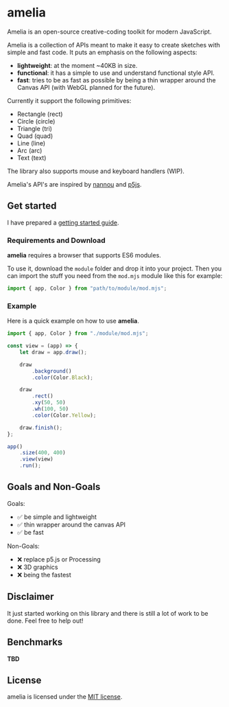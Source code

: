 # amelia

Amelia is an open-source creative-coding toolkit for modern JavaScript.

Amelia is a collection of APIs meant to make it easy to
create sketches with simple and fast code. It puts an
emphasis on the following aspects:
- **lightweight**: at the moment ~40KB in size.
- **functional**: it has a simple to use and understand functional style API.
- **fast**: tries to be as fast as possible by being a thin wrapper around the Canvas API (with WebGL planned for the future).

Currently it support the following primitives:
- Rectangle (rect)
- Circle (circle)
- Triangle (tri)
- Quad (quad)
- Line (line)
- Arc (arc)
- Text (text)

The library also supports mouse and keyboard handlers (WIP).

Amelia's API's are inspired by [nannou](https://nannou.cc/) and [p5js](https://p5js.org/).

## Get started

I have prepared a [getting started guide](https://birdboat00.github.io/amelia/guide/).

### Requirements and Download
**amelia** requires a browser that supports ES6 modules.

To use it, download the `module` folder and drop it into
your project. Then you can import the stuff you need
from the `mod.mjs` module like this for example:
```js
import { app, Color } from "path/to/module/mod.mjs";
```

### Example

Here is a quick example on how to use **amelia**.

```JavaScript
import { app, Color } from "./module/mod.mjs";

const view = (app) => {
    let draw = app.draw();

    draw
        .background()
        .color(Color.Black);

    draw
        .rect()
        .xy(50, 50)
        .wh(100, 50)
        .color(Color.Yellow);

    draw.finish();
};

app()
    .size(400, 400)
    .view(view)
    .run();
```

## Goals and Non-Goals
Goals:
- ✅ be simple and lightweight
- ✅ thin wrapper around the canvas API
- ✅ be fast

Non-Goals:
- ❌ replace p5.js or Processing
- ❌ 3D graphics
- ❌ being the fastest

## Disclaimer
It just started working on this library and there is still
a lot of work to be done. Feel free to help out!

## Benchmarks
**TBD**

## License
amelia is licensed under the [MIT license](LICENSE).